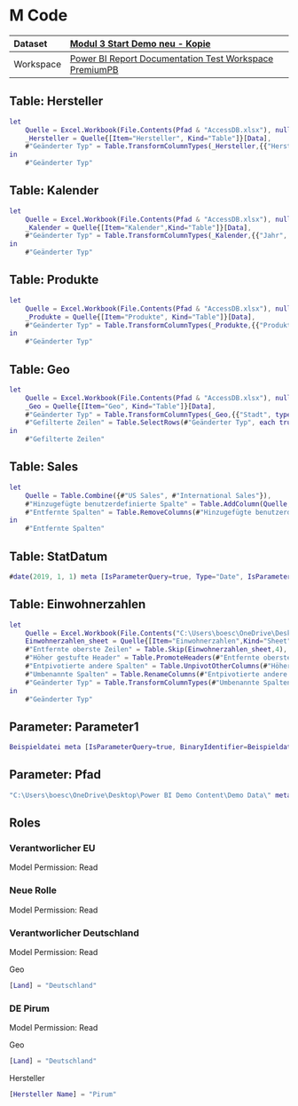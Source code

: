 



# M Code

|Dataset|[Modul 3 Start Demo neu - Kopie](./../Modul-3-Start-Demo-neu---Kopie.md)|
| :--- | :--- |
|Workspace|[Power BI Report Documentation Test Workspace PremiumPB](../../Workspaces/Power-BI-Report-Documentation-Test-Workspace-PremiumPB.md)|

## Table: Hersteller


```m
let
    Quelle = Excel.Workbook(File.Contents(Pfad & "AccessDB.xlsx"), null, true),
    _Hersteller = Quelle{[Item="Hersteller", Kind="Table"]}[Data],
    #"Geänderter Typ" = Table.TransformColumnTypes(_Hersteller,{{"Hersteller ID", Int64.Type}, {"Hersteller Name", type text}})
in
    #"Geänderter Typ"
```


## Table: Kalender


```m
let
    Quelle = Excel.Workbook(File.Contents(Pfad & "AccessDB.xlsx"), null, true),
    _Kalender = Quelle{[Item="Kalender",Kind="Table"]}[Data],
    #"Geänderter Typ" = Table.TransformColumnTypes(_Kalender,{{"Jahr", Int64.Type}, {"Datum", type date}, {"Tag", Int64.Type}, {"Monat ", type text}, {"Monat Nr", Int64.Type}, {"Quartal", type text}})
in
    #"Geänderter Typ"
```


## Table: Produkte


```m
let
    Quelle = Excel.Workbook(File.Contents(Pfad & "AccessDB.xlsx"), null, true),
    _Produkte = Quelle{[Item="Produkte", Kind="Table"]}[Data],
    #"Geänderter Typ" = Table.TransformColumnTypes(_Produkte,{{"Produkt ID", Int64.Type}, {"Produktname", type text}, {"Kategorie", type text}, {"Segment", type text}, {"Hersteller ID", Int64.Type}, {"Hersteller Name", type text}})
in
    #"Geänderter Typ"
```


## Table: Geo


```m
let
    Quelle = Excel.Workbook(File.Contents(Pfad & "AccessDB.xlsx"), null, true),
    _Geo = Quelle{[Item="Geo", Kind="Table"]}[Data],
    #"Geänderter Typ" = Table.TransformColumnTypes(_Geo,{{"Stadt", type text}, {"Staat", type text}, {"Region", type text}, {"Distrikt", type text}, {"Land", type text}}),
    #"Gefilterte Zeilen" = Table.SelectRows(#"Geänderter Typ", each true)
in
    #"Gefilterte Zeilen"
```


## Table: Sales


```m
let
    Quelle = Table.Combine({#"US Sales", #"International Sales"}),
    #"Hinzugefügte benutzerdefinierte Spalte" = Table.AddColumn(Quelle, "Ländername", each if [Land] = null then "USA" else [Land]),
    #"Entfernte Spalten" = Table.RemoveColumns(#"Hinzugefügte benutzerdefinierte Spalte",{"Land"})
in
    #"Entfernte Spalten"
```


## Table: StatDatum


```m
#date(2019, 1, 1) meta [IsParameterQuery=true, Type="Date", IsParameterQueryRequired=true]
```


## Table: Einwohnerzahlen


```m
let
    Quelle = Excel.Workbook(File.Contents("C:\Users\boesc\OneDrive\Desktop\Power BI Demo Content\Demo Data\Einwohnerzahlen.xlsx"), null, false),
    Einwohnerzahlen_sheet = Quelle{[Item="Einwohnerzahlen",Kind="Sheet"]}[Data],
    #"Entfernte oberste Zeilen" = Table.Skip(Einwohnerzahlen_sheet,4),
    #"Höher gestufte Header" = Table.PromoteHeaders(#"Entfernte oberste Zeilen", [PromoteAllScalars=true]),
    #"Entpivotierte andere Spalten" = Table.UnpivotOtherColumns(#"Höher gestufte Header", {"Land"}, "Attribut", "Wert"),
    #"Umbenannte Spalten" = Table.RenameColumns(#"Entpivotierte andere Spalten",{{"Attribut", "Jahr"}, {"Wert", "Einwohnerzahl"}}),
    #"Geänderter Typ" = Table.TransformColumnTypes(#"Umbenannte Spalten",{{"Jahr", Int64.Type}, {"Einwohnerzahl", Int64.Type}})
in
    #"Geänderter Typ"
```


## Parameter: Parameter1


```m
Beispieldatei meta [IsParameterQuery=true, BinaryIdentifier=Beispieldatei, Type="Binary", IsParameterQueryRequired=true]
```


## Parameter: Pfad


```m
"C:\Users\boesc\OneDrive\Desktop\Power BI Demo Content\Demo Data\" meta [IsParameterQuery=true, List={"C:\Users\boesc\OneDrive\Desktop\Power BI Demo Content\Demo Data\"}, DefaultValue="C:\Users\boesc\OneDrive\Desktop\Power BI Demo Content\Demo Data\", Type="Text", IsParameterQueryRequired=true]
```


## Roles

### Verantworlicher EU


Model Permission: Read
### Neue Rolle


Model Permission: Read
### Verantworlicher Deutschland


Model Permission: Read

Geo

```m
[Land] = "Deutschland"
```


### DE Pirum


Model Permission: Read

Geo

```m
[Land] = "Deutschland"
```



Hersteller

```m
[Hersteller Name] = "Pirum"
```

